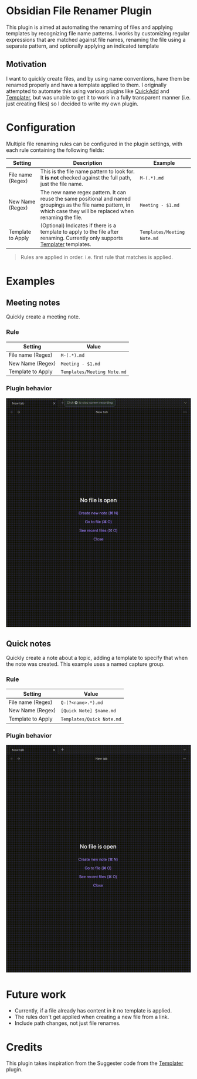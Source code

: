 # Obsidian File Renamer Plugin
This plugin is aimed at automating the renaming of files and applying templates by recognizing file name patterns. I works by customizing regular expressions that are matched against file names, renaming the file using a separate pattern, and optionally applying an indicated template

## Motivation
I want to quickly create files, and by using name conventions, have them be renamed properly and have a template applied to them. I originally attempted to automate this using various plugins like [QuickAdd](https://github.com/chhoumann/quickadd) and [Templater](https://github.com/SilentVoid13/Templater), but was unable to get it to work in a fully transparent manner (i.e. just creating files) so I decided to write my own plugin.

# Configuration
Multiple file renaming rules can be configured in the plugin settings, with each rule containing the following fields:

| Setting           | Description                                                                                                                                                                | Example                     |
| ----------------- | -------------------------------------------------------------------------------------------------------------------------------------------------------------------------- | --------------------------- |
| File name (Regex) | This is the file name pattern to look for. It **is not** checked against the full path, just the file name.                                                                | `M-(.*).md`                 |
| New Name (Regex)  | The new name regex pattern. It can reuse the same positional and named groupings as the file name pattern, in which case they will be replaced when renaming the file.     | `Meeting - $1.md`           |
| Template to Apply | (Optional) Indicates if there is a template to apply to the file after renaming. Currently only supports [Templater](https://github.com/SilentVoid13/Templater) templates. | `Templates/Meeting Note.md` |


> Rules are applied in order. i.e. first rule that matches is applied.

# Examples

## Meeting notes

Quickly create a meeting note. 

### Rule

| Setting           | Value                     |
| ----------------- | --------------------------- |
| File name (Regex) | `M-(.*).md`                 |
| New Name (Regex)  | `Meeting - $1.md`           |
| Template to Apply | `Templates/Meeting Note.md` |

### Plugin behavior
![](images/example1.gif)

## Quick notes

Quickly create a note about a topic, adding a template to specify that when the note was created. 
This example uses a named capture group.

### Rule

| Setting           | Value                     |
| ----------------- | --------------------------- |
| File name (Regex) | `Q-(?<name>.*).md`          |
| New Name (Regex)  | `[Quick Note] $name.md`     |
| Template to Apply | `Templates/Quick Note.md`   |

### Plugin behavior
![](images/example2.gif)


# Future work
- Currently, if a file already has content in it no template is applied.
- The rules don't get applied when creating a new file from a link.
- Include path changes, not just file renames.

# Credits
This plugin takes inspiration from the Suggester code from the [Templater](https://github.com/SilentVoid13/Templater) plugin.